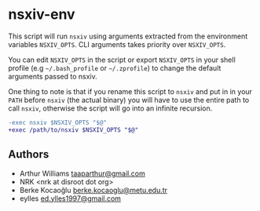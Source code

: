 # nsxiv-env

This script will run `nsxiv` using arguments extracted from the environment
variables `NSXIV_OPTS`. CLI arguments takes priority over `NSXIV_OPTS`.

You can edit `NSXIV_OPTS` in the script or export `NSXIV_OPTS` in your shell
profile (e.g `~/.bash_profile` or `~/.zprofile`) to change the default
arguments passed to nsxiv.

One thing to note is that if you rename this script to `nsxiv` and put in in
your `PATH` before `nsxiv` (the actual binary) you will have to use the entire
path to call `nsxiv`, otherwise the script will go into an infinite recursion.

```diff
-exec nsxiv $NSXIV_OPTS "$@"
+exec /path/to/nsxiv $NSXIV_OPTS "$@"
```

## Authors

* Arthur Williams <taaparthur@gmail.com>
* NRK \<nrk at disroot dot org>
* Berke Kocaoğlu <berke.kocaoglu@metu.edu.tr>
* eylles <ed.ylles1997@gmail.com>
